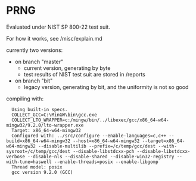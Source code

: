 # PRNG

Evaluated under NIST SP 800-22 test suit.

For how it works, see /misc/explain.md

currently two versions: 
- on branch "master"
  - current version, generating by byte
  - test results of NIST test suit are stored in /reports
- on branch "bit"
  - legacy version, generating by bit, and the uniformity is not so good

compiling with:  
```
  Using built-in specs.
  COLLECT_GCC=C:\MinGW\bin\gcc.exe
  COLLECT_LTO_WRAPPER=c:/mingw/bin/../libexec/gcc/x86_64-w64-mingw32/9.2.0/lto-wrapper.exe
  Target: x86_64-w64-mingw32
  Configured with: ../src/configure --enable-languages=c,c++ --build=x86_64-w64-mingw32 --host=x86_64-w64-mingw32 --target=x86_64-w64-mingw32 --disable-multilib --prefix=/c/temp/gcc/dest --with-sysroot=/c/temp/gcc/dest --disable-libstdcxx-pch --disable-libstdcxx-verbose --disable-nls --disable-shared --disable-win32-registry --with-tune=haswell --enable-threads=posix --enable-libgomp
  Thread model: posix
  gcc version 9.2.0 (GCC)
```